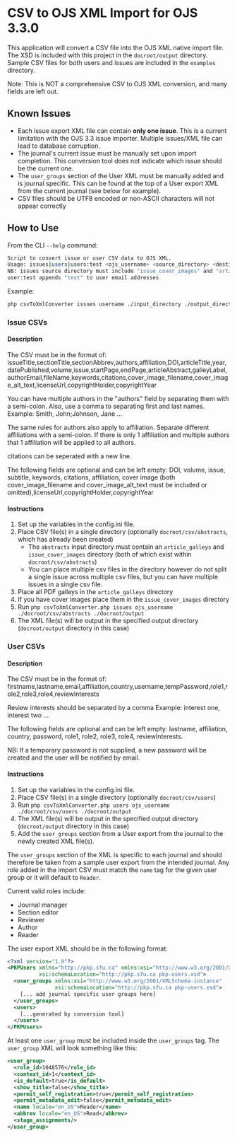 # CSV to OJS XML Import for OJS 3.3.0
This application will convert a CSV file into the OJS XML native import file.
The XSD is included with this project in the `docroot/output` directory.
Sample CSV files for both users and issues are included in the `examples`
 directory.

Note: This is NOT a comprehensive CSV to OJS XML conversion, and many fields are left out.

## Known Issues

* Each issue export XML file can contain __only one issue__. This is a current limitation with the OJS 3.3 issue importer. Multiple issues/XML file can lead to database corruption.
* The journal's current issue must be manually set upon import completion. This conversion tool does not indicate which issue should be the current one.
* The `user_groups` section of the User XML must be manually added and is journal specific. This can be found at the top of a User export XML from the current journal (see below for example).
* CSV files should be UTF8 encoded or non-ASCII characters will not appear correctly

## How to Use

From the CLI `--help` command:
```bash
Script to convert issue or user CSV data to OJS XML.
Usage: issues|users|users:test <ojs_username> <source_directory> <destination_directory>
NB: issues source directory must include "issue_cover_images" and "article_galleys" directory
user:test appends "test" to user email addresses
```

Example:
```bash
php csvToXmlConverter issues username ./input_directory ./output_directory
```

### Issue CSVs

#### Description
The CSV must be in the format of:
issueTitle,sectionTitle,sectionAbbrev,authors,affiliation,DOI,articleTitle,year,datePublished,volume,issue,startPage,endPage,articleAbstract,galleyLabel,authorEmail,fileName,keywords,citations,cover_image_filename,cover_image_alt_text,licenseUrl,copyrightHolder,copyrightYear

You can have multiple authors in the "authors" field by separating them with a semi-colon.
Also, use a comma to separating first and last names.
Example:
Smith, John;Johnson, Jane ...

The same rules for authors also apply to affiliation. Separate different affiliations with a semi-colon.
If there is only 1 affiliation and multiple authors that 1 affiliation will be applied to all authors.

citations can be seperated with a new line.

The following fields are optional and can be left empty:
DOI, volume, issue, subtitle, keywords, citations, affiliation, cover image (both cover_image_filename and cover_image_alt_text must be included or omitted),licenseUrl,copyrightHolder,copyrightYear

#### Instructions

1. Set up the variables in the config.ini file.
2. Place CSV file(s) in a single directory (optionally `docroot/csv/abstracts`, which has already been created)
   * The `abstracts` input directory must contain an `article_galleys` and `issue_cover_images` directory (both of which exist within `docroot/csv/abstracts`)
   * You can place multiple csv files in the directory however do not split a single issue across multiple csv files, but you can have multiple issues in a single csv file.
3. Place all PDF galleys in the `article_galleys` directory
4. If you have cover images place them in the `issue_cover_images` directory
4. Run `php csvToXmlConverter.php issues ojs_username ./docroot/csv/abstracts ./docroot/output`
5. The XML file(s) will be output in the specified output directory (`docroot/output` directory in this case)

### User CSVs

#### Description

The CSV must be in the format of:
firstname,lastname,email,affiliation,country,username,tempPassword,role1,role2,role3,role4,reviewInterests

Review interests should be separated by a comma
Example: interest one, interest two ...

The following fields are optional and can be left empty:
lastname, affiliation, country, password, role1, role2, role3, role4, reviewInterests.

NB: If a temporary password is not supplied, a new password will be created and the user will be notified by email.

#### Instructions

1. Set up the variables in the config.ini file.
2. Place CSV file(s) in a single directory (optionally `docroot/csv/users`)
3. Run `php csvToXmlConverter.php users ojs_username ./docroot/csv/users ./docroot/output`
4. The XML file(s) will be output in the specified output directory (`docroot/output` directory in this case)
5. Add the `user_groups` section from a User export from the journal to the newly created XML file(s).

The `user_groups` section of the XML is specific to each journal and should therefore be taken from a sample user export from the intended journal. Any role added in the import CSV must match the `name` tag for the given user group or it will default to `Reader`.

Current valid roles include:
- Journal manager
- Section editor
- Reviewer
- Author
- Reader

The user export XML should be in the following format:

```xml
<?xml version="1.0"?>
<PKPUsers xmlns="http://pkp.sfu.ca" xmlns:xsi="http://www.w3.org/2001/XMLSchema-instance"
          xsi:schemaLocation="http://pkp.sfu.ca pkp-users.xsd">
  <user_groups xmlns:xsi="http://www.w3.org/2001/XMLSchema-instance"
               xsi:schemaLocation="http://pkp.sfu.ca pkp-users.xsd">
    [... add journal specific user groups here]
  </user_groups>
  <users>
    [...generated by conversion tool]
  </users>
</PKPUsers>
```

At least one `user_group` must be included inside the `user_groups` tag. The `user_group` XML will look something like this:

```xml
<user_group>
  <role_id>1048576</role_id>
  <context_id>1</context_id>
  <is_default>true</is_default>
  <show_title>false</show_title>
  <permit_self_registration>true</permit_self_registration>
  <permit_metadata_edit>false</permit_metadata_edit>
  <name locale="en_US">Reader</name>
  <abbrev locale="en_US">Read</abbrev>
  <stage_assignments/>
</user_group>
```
